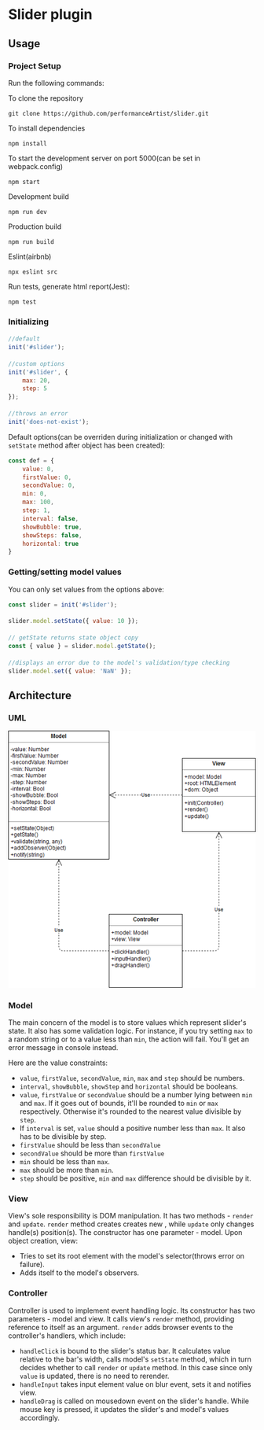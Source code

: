 # Slider plugin

## Usage

### Project Setup

Run the following commands:

To clone the repository

```
git clone https://github.com/performanceArtist/slider.git
```

To install dependencies

```
npm install
```

To start the development server on port 5000(can be set in webpack.config)

```shell
npm start
```

Development build

```shell
npm run dev
```

Production build

```
npm run build
```

Eslint(airbnb)

```
npx eslint src
```

Run tests, generate html report(Jest):

```
npm test
```

### Initializing

```js
//default
init('#slider');

//custom options
init('#slider', {
    max: 20,
    step: 5
});

//throws an error
init('does-not-exist');
```

Default options(can be overriden during initialization or changed with `setState` method after object has been created):

```js
const def = {
    value: 0,
    firstValue: 0,
    secondValue: 0,
    min: 0,
    max: 100,
    step: 1,
    interval: false,
    showBubble: true,
    showSteps: false,
    horizontal: true
}
```

### Getting/setting model values

You can only set values from the options above:

```js
const slider = init('#slider');

slider.model.setState({ value: 10 });

// getState returns state object copy
const { value } = slider.model.getState();

//displays an error due to the model's validation/type checking
slider.model.set({ value: 'NaN' });
```

## Architecture

### UML

![UML diagram](diagram.png)

### Model

The main concern of the model is to store values which represent slider's state. It also has some validation logic. For instance, if you try setting `max` to a random string or to a value less than `min`, the action will fail. You'll get an error message in console instead. 

Here are the value constraints:

* `value`, `firstValue`, `secondValue`, `min`, `max` and `step` should be numbers.
* `interval`, `showBubble`, `showStep` and `horizontal` should be booleans.
* `value`, `firstValue` or `secondValue` should be a number lying between `min` and `max`. If it goes out of bounds, it'll be rounded to `min` or `max` respectively. Otherwise it's rounded to the nearest value divisible by `step`.
* If `interval` is set, `value` should a positive number less than `max`. It also has to be divisible by step.
* `firstValue` should be less than `secondValue`
* `secondValue` should be more than `firstValue`
* `min` should be less than `max`.
* `max` should be more than `min`.
* `step` should be positive, `min` and `max` difference should be divisible by it.

### View

View's sole responsibility is DOM manipulation. It has two methods - `render` and `update`. `render` method creates creates new , while `update` only changes handle(s) position(s). The constructor has one parameter - model. Upon object creation, view:

* Tries to set its root element with the model's selector(throws error on failure).
* Adds itself to the model's observers.

### Controller

Controller is used to implement event handling logic. Its constructor has two parameters - model and view. It calls view's `render` method, providing reference to itself as an argument. `render` adds browser events to the controller's handlers, which include:

* `handleClick` is bound to the slider's status bar. It calculates value relative to the bar's width, calls model's `setState` method, which in turn decides whether to call `render` or `update` method. In this case since only `value` is updated, there is no need to rerender.
* `handleInput` takes input element value on blur event, sets it and notifies view.
* `handleDrag` is called on mousedown event on the slider's handle. While mouse key is pressed, it updates the slider's and model's values accordingly.